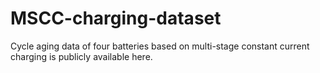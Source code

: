 # MSCC-charging-dataset

Cycle aging data of four batteries based on multi-stage constant current charging is publicly available here.
